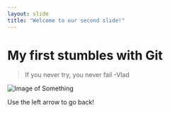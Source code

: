 ```yaml
---
layout: slide
title: "Welcome to our second slide!"
---
```

# My first stumbles with Git
>If you never try, you never fail
>-Vlad
>

![Image of Something](https://www.zuni.com.au/yawcrc/somethinghauntingyou/assets/images/site-logo-A.png)

Use the left arrow to go back!

